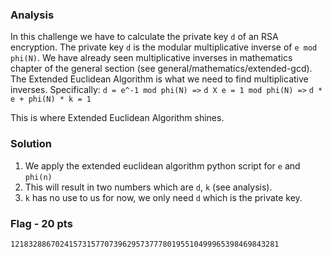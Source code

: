### Analysis
In this challenge we have to calculate the private key `d` of an RSA encryption. The private key `d` is the modular multiplicative inverse of `e mod phi(N)`. We have already seen multiplicative inverses in mathematics chapter of the general section (see general/mathematics/extended-gcd). The Extended Euclidean Algorithm is what we need to find multiplicative inverses. Specifically:
`d = e^-1 mod phi(N) =>`
`d X e = 1 mod phi(N) =>`
`d * e + phi(N) * k = 1`

This is where Extended Euclidean Algorithm shines.

### Solution
1. We apply the extended euclidean algorithm python script for `e` and `phi(n)`
2. This will result in two numbers which are `d`, `k` (see analysis).
3. `k` has no use to us for now, we only need `d` which is the private key.

### Flag - 20 pts
`121832886702415731577073962957377780195510499965398469843281`